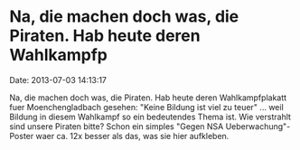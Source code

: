 Na, die machen doch was, die Piraten. Hab heute deren Wahlkampfp
================================================================

Date: 2013-07-03 14:13:17

Na, die machen doch was, die Piraten. Hab heute deren Wahlkampfplakatt
fuer Moenchengladbach gesehen: \"Keine Bildung ist viel zu teuer\" \...
weil Bildung in diesem Wahlkampf so ein bedeutendes Thema ist. Wie
verstrahlt sind unsere Piraten bitte? Schon ein simples \"Gegen NSA
Ueberwachung\"-Poster waer ca. 12x besser als das, was sie hier
aufkleben.
